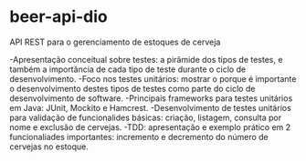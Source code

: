# beer-api-dio
API REST para o gerenciamento de estoques de cerveja

-Apresentação conceitual sobre testes: a pirâmide dos tipos de testes, e também a importância de cada tipo de teste durante o ciclo de desenvolvimento.
-Foco nos testes unitários: mostrar o porque é importante o desenvolvimento destes tipos de testes como parte do ciclo de desenvolvimento de software.
-Principais frameworks para testes unitários em Java: JUnit, Mockito e Hamcrest.
-Desenvolvimento de testes unitários para validação de funcionalides básicas: criação, listagem, consulta por nome e exclusão de cervejas.
-TDD: apresentação e exemplo prático em 2 funcionaliades importantes: incremento e decremento do número de cervejas no estoque.
